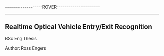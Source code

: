 -------------------ROVER----------------------
--                                          --
Realtime Optical Vehicle Entry/Exit Recognition
-----------------------------------------------

BSc Eng Thesis

Author: Ross Engers


